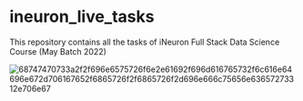 # ineuron_live_tasks
This repository contains all the tasks of iNeuron Full Stack Data Science Course (May Batch 2022)





![68747470733a2f2f696e6575726f6e2e61692f696d616765732f6c616e64696e672d706167652f6865726f2f6865726f2d696e666c75656e63657273312e706e67](https://user-images.githubusercontent.com/102135930/186475412-90e05f41-36c8-48b1-b1f6-649cb31ef0e0.png)
